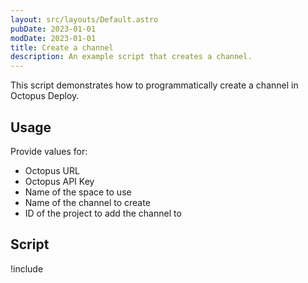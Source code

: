 ```yaml
---
layout: src/layouts/Default.astro
pubDate: 2023-01-01
modDate: 2023-01-01
title: Create a channel
description: An example script that creates a channel.
---
```


This script demonstrates how to programmatically create a channel in Octopus Deploy.

## Usage

Provide values for:

- Octopus URL
- Octopus API Key
- Name of the space to use
- Name of the channel to create
- ID of the project to add the channel to

## Script

!include <create-channel-scripts>
